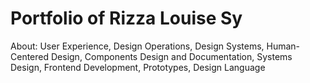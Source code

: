 # Portfolio of Rizza Louise Sy

About: User Experience, Design Operations, Design Systems, Human-Centered Design, Components Design and Documentation, Systems Design, Frontend Development, Prototypes, Design Language
